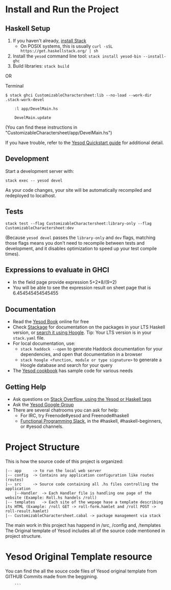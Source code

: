 # Install and Run the Project

## Haskell Setup

1. If you haven't already, [install Stack](https://haskell-lang.org/get-started)
	* On POSIX systems, this is usually `curl -sSL https://get.haskellstack.org/ | sh`
2. Install the `yesod` command line tool: `stack install yesod-bin --install-ghc`
3. Build libraries: `stack build`

OR

Terminal 

```
$ stack ghci CustomizableCharactersheet:lib --no-load --work-dir .stack-work-devel

    :l app/DevelMain.hs
    
    DevelMain.update
```
(You can find these instructions in "CustomizableCharactersheet/app/DevelMain.hs")

If you have trouble, refer to the [Yesod Quickstart guide](https://www.yesodweb.com/page/quickstart) for additional detail.

## Development

Start a development server with:

```
stack exec -- yesod devel
```

As your code changes, your site will be automatically recompiled and redeployed to localhost.

## Tests

```
stack test --flag CustomizableCharactersheet:library-only --flag CustomizableCharactersheet:dev
```

(Because `yesod devel` passes the `library-only` and `dev` flags, matching those flags means you don't need to recompile between tests and development, and it disables optimization to speed up your test compile times).

## Expressions to evaluate in GHCI

* In the field page provide expression 5+2*8/(9+2)
* You will be able to see the expression result on sheet page that is 6.454545454545455

## Documentation

* Read the [Yesod Book](https://www.yesodweb.com/book) online for free
* Check [Stackage](http://stackage.org/) for documentation on the packages in your LTS Haskell version, or [search it using Hoogle](https://www.stackage.org/lts/hoogle?q=). Tip: Your LTS version is in your `stack.yaml` file.
* For local documentation, use:
	* `stack haddock --open` to generate Haddock documentation for your dependencies, and open that documentation in a browser
	* `stack hoogle <function, module or type signature>` to generate a Hoogle database and search for your query
* The [Yesod cookbook](https://github.com/yesodweb/yesod-cookbook) has sample code for various needs

## Getting Help

* Ask questions on [Stack Overflow, using the Yesod or Haskell tags](https://stackoverflow.com/questions/tagged/yesod+haskell)
* Ask the [Yesod Google Group](https://groups.google.com/forum/#!forum/yesodweb)
* There are several chatrooms you can ask for help:
	* For IRC, try Freenode#yesod and Freenode#haskell
	* [Functional Programming Slack](https://fpchat-invite.herokuapp.com/), in the #haskell, #haskell-beginners, or #yesod channels.

# Project Structure
This is how the source code of this project is organized:

```
|-- app 	-> to run the local web server
|-- config 	-> Contains any application configuration like routes (routes)
|-- src 	-> Source code containing all .hs files controlling the application
	|--Handler 	-> Each Handler file is handling one page of the website (Example: Roll.hs handels /roll)
|-- templates 	-> Each site of the wepage hase a template describing its HTML (Example: /roll GET -> roll-form.hamlet and /roll POST -> roll-result.hamlet)
|-- CustomizableCharactersheet.cabal -> package management via stack
```

The main work in this project has happend in /src, /config and, /templates
The Original template of Yesod includes all of the source code mentioned in project structure.

# Yesod Original Template resource
 
You can find the all the souce code files of Yesod original template from GITHUB Commits made from the beggining.


	    ```
